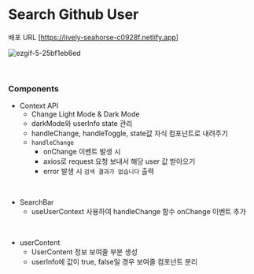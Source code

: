 
# Search Github User

배포 URL [https://lively-seahorse-c0928f.netlify.app]
<br>

![ezgif-5-25bf1eb6ed](https://user-images.githubusercontent.com/108653518/227513668-910cc666-607e-4fc9-a066-a9dea91576cb.gif)

<br>

### Components

- Context API
	- Change Light Mode & Dark Mode
	- darkMode와 userInfo state 관리 
	- handleChange, handleToggle, state값 자식 컴포넌트로 내려주기
  - `handleChange`
  	- onChange 이벤트 발생 시
  	- axios로 request 요청 보내서 해당 user 값 받아오기
  	- error 발생 시 `검색 결과가 없습니다` 출력
<br>

- SearchBar 
  - useUserContext 사용하여 handleChange 함수 onChange 이벤트 추가
<br>

- userContent
	- UserContent 정보 보여줄 부분 생성
	- userInfo에 값이 true, false일 경우 보여줄 컴포넌트 분리
